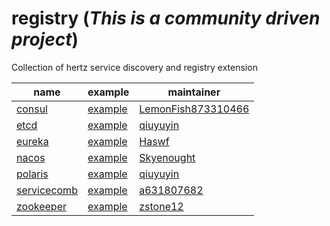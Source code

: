 # registry (*This is a community driven project*)

Collection of hertz service discovery and registry extension

| name                                                         | example                                                      | maintainer                                                  |
| ------------------------------------------------------------ | ------------------------------------------------------------ | ----------------------------------------------------------- |
| [consul](https://github.com/hertz-contrib/registry/tree/main/consul) | [example](https://github.com/hertz-contrib/registry/tree/main/consul/example) | [LemonFish873310466](https://github.com/LemonFish873310466) |
| [etcd](https://github.com/hertz-contrib/registry/tree/main/etcd) | [example](https://github.com/hertz-contrib/registry/tree/main/etcd/example) | [qiuyuyin](https://github.com/qiuyuyin)                     |
| [eureka](https://github.com/hertz-contrib/registry/tree/main/eureka) | [example](https://github.com/hertz-contrib/registry/tree/main/eureka/example) | [Haswf](https://github.com/Haswf)                           |
| [nacos](https://github.com/hertz-contrib/registry/tree/main/nacos) | [example](https://github.com/hertz-contrib/registry/tree/main/nacos/examples) | [Skyenought](https://github.com/Skyenought)                 |
| [polaris](https://github.com/hertz-contrib/registry/tree/main/polaris) | [example](https://github.com/hertz-contrib/registry/tree/main/polaris/example) | [qiuyuyin](https://github.com/qiuyuyin)                     |
| [servicecomb](https://github.com/hertz-contrib/registry/tree/main/servicecomb) | [example](https://github.com/hertz-contrib/registry/tree/main/servicecomb/example) | [a631807682](https://github.com/a631807682)                 |
| [zookeeper](https://github.com/hertz-contrib/registry/tree/main/zookeeper) | [example](https://github.com/hertz-contrib/registry/tree/main/zookeeper/example) | [zstone12](https://github.com/zstone12)                     |

